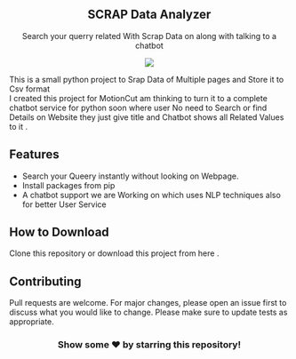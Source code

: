 <h2 align="center">SCRAP Data Analyzer</h1>
<p align="center">Search your querry related With Scrap Data on along with talking to a chatbot</p>
<p align='center'>
 <img src ="https://giphy.com/stickers/SpiderManMovie-spiderman-spidey-spidermanmovie-OODdDyv4DwkNNTpMWS">
</p>
 
<p>
This is a small python project to Srap Data of Multiple pages and Store it to Csv format <br> I created this project for MotionCut  am thinking to turn it to a complete chatbot service for python soon where user No need to Search or find Details on Website they just give title and Chatbot shows all Related Values to it .
 </p>
 
 <h2>Features</h2>
<ul>
    <li>Search your Queery instantly without looking on Webpage.</li>
    <li>Install packages from pip</li>
    <li>A chatbot support we are Working on which uses NLP techniques also for better User Service</li>
</ul>

## How to Download

Clone this repository or download this project from here .


## Contributing
Pull requests are welcome. For major changes, please open an issue first to discuss what you would like to change. Please make sure to update tests as appropriate.

<div align="center">
  
### Show some ❤️ by starring this repository!
  
</div>
